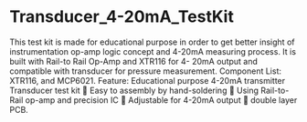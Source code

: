 # Transducer_4-20mA_TestKit
This test kit is made for educational purpose in order to get better insight of instrumentation op-amp logic concept and 4-20mA measuring process. It is built with Rail-to Rail Op-Amp and XTR116 for 4- 20mA output and compatible with transducer for pressure measurement.
Component List: XTR116, and MCP6021.
Feature: Educational purpose 4-20mA transmitter Transducer test kit  Easy to assembly by hand-soldering  Using Rail-to-Rail op-amp and precision IC  Adjustable for 4-20mA output  double layer PCB.
